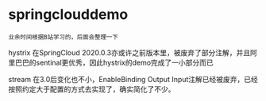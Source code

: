 # springclouddemo
``业余时间根据B站学习的，后面会整理一下``

hystrix 在SpringCloud 2020.0.3亦或许之前版本里，被废弃了部分注解，并且阿里巴巴的sentinal更优秀，因此hystrix的demo完成了一小部分而已

stream 在3.0后变化也不小，EnableBinding Output Input注解已经被废弃，已经按照约定大于配置的方式去实现了，确实简化了不少。

